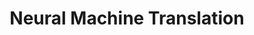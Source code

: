 ---
title: "Neural Machine Translation"
shortDescription: "Advanced translation systems between Kurdish and major world languages"
description: "Development of sophisticated neural machine translation systems that understand Kurdish's complex morphology and dialectal variations. Our transformer-based models incorporate morphological awareness and cultural context to provide accurate translations between Kurdish and English, Arabic, Turkish, and Persian."
icon: "fa-language"
status: "active"
startDate: "2021-09-01"
paperIds: [2]
datasetIds: [3, 4]
technologies: ["Transformer", "Neural Networks", "Morphological Analysis", "Attention Mechanisms"]
applications: ["Cross-cultural Communication", "Content Localization", "Academic Translation"]
team: ["Dr. Nizar Salim", "Prof. Layla Rashid"]
funding: "European Union Horizon Research Grant"
publications: 1
datasets: 2
draft: false
--- 